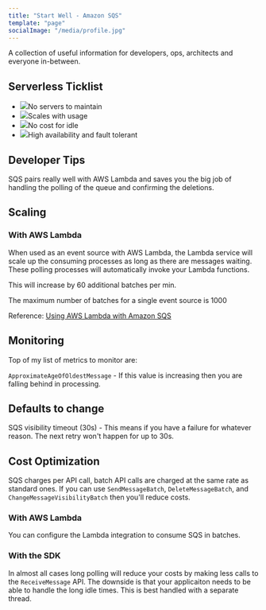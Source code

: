 ```yaml
---
title: "Start Well - Amazon SQS"
template: "page"
socialImage: "/media/profile.jpg"
---
```


A collection of useful information for developers, ops, architects and everyone in-between.

## Serverless Ticklist

<ul>
    <li><img src="/media/icons8-tick-box-48.png">No servers to maintain</li>
    <li><img src="/media/icons8-tick-box-48.png">Scales with usage</li>
    <li><img src="/media/icons8-tick-box-48.png">No cost for idle</li>
    <li><img src="/media/icons8-tick-box-48.png">High availability and fault tolerant</li>
</ul>

## Developer Tips

SQS pairs really well with AWS Lambda and saves you the big job of handling the polling of the queue and confirming the 
deletions.

## Scaling

### With AWS Lambda

When used as an event source with AWS Lambda, the Lambda service will scale up the consuming processes as long as there
are messages waiting. These polling processes will automatically invoke your Lambda functions.

This will increase by 60 additional batches per min.

The maximum number of batches for a single event source is 1000

Reference: [Using AWS Lambda with Amazon SQS](https://docs.aws.amazon.com/lambda/latest/dg/with-sqs.html)

## Monitoring

Top of my list of metrics to monitor are:

`ApproximateAgeOfOldestMessage` - If this value is increasing then you are falling behind in processing.

## Defaults to change

SQS visibility timeout (30s) - This means if you have a failure for whatever reason. The next retry won't happen for up
to 30s.

## Cost Optimization

SQS charges per API call, batch API calls are charged at the same rate as standard ones. If you can use 
`SendMessageBatch`, `DeleteMessageBatch`, and `ChangeMessageVisibilityBatch` then you'll reduce costs.

### With AWS Lambda

You can configure the Lambda integration to consume SQS in batches.

### With the SDK

In almost all cases long polling will reduce your costs by making less calls to the `ReceiveMessage` API. The downside is 
that your applicaiton needs to be able to handle the long idle times. This is best handled with a separate thread.
